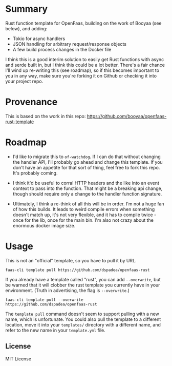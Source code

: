
# Summary

Rust function template for OpenFaas, building on the work of Booyaa (see below), and adding:

* Tokio for async handlers
* JSON handling for arbitrary request/response objects
* A few build process changes in the Docker file

I think this is a good interim solution to easily get Rust functions with async and serde built in, 
but I think this could be a lot better. There's a fair chance I'll wind up re-writing this (see roadmap), 
so if this becomes important to you in any way, make sure you're forking it on Github or checking it into
your project repo. 


# Provenance

This is based on the work in this repo: https://github.com/booyaa/openfaas-rust-template

# Roadmap

* I'd like to migrate this to `of-watchdog`. If I can do that without changing the handler API, 
I'll probably go ahead and change this template. If you don't have an appetite for that sort 
of thing, feel free to fork this repo. It's probably coming. 

* I think it'd be useful to corral HTTP headers and the like into an event context to pass into
the function. That might be a breaking api change, though should require only a change to the
handler function signature.

* Ultimately, I think a re-think of all this will be in order. I'm not a huge fan of how this builds.
It leads to weird compile errors when something doesn't match up, it's not very flexible, and it has to 
compile twice - once for the lib, once for the main bin. I'm also not crazy about the enormous
docker image size. 


# Usage

This is not an "official" template, so you have to pull it by URL.

```shell
faas-cli template pull https://github.com/dspadea/openfaas-rust
```

If you already have a template called "rust", you can add `--overwrite`, but be warned that it will
clobber the rust template you currently have in your environment. (Truth in advertising, the flag is
`--overwrite`.)

```shell
faas-cli template pull --overwrite https://github.com/dspadea/openfaas-rust
```

The `template pull` command doesn't seem to support pulling with a new name, which is unfortunate.
You could also pull the template to a different location, move it into your `templates/` directory with
a different name, and refer to the new name in your `template.yml` file.


## License

MIT License

